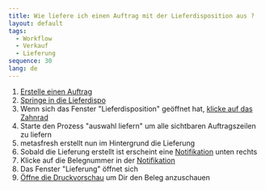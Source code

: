 ```yaml
---
title: Wie liefere ich einen Auftrag mit der Lieferdisposition aus ?
layout: default
tags:
  - Workflow
  - Verkauf
  - Lieferung
sequence: 30
lang: de
---
```


1. [Erstelle einen Auftrag](Wie_erstelle_ich_einen_Auftrag)
1. [Springe in die Lieferdispo](Wie_springe_ich_zwischen_Belegen)
1. Wenn sich das Fenster "Lieferdisposition" geöffnet hat, [klicke auf das Zahnrad](Wie_starte_ich_Zahnrad_Prozesse)
1. Starte den Prozess "auswahl liefern" um alle sichtbaren Auftragszeilen zu liefern
1. metasfresh erstellt nun im Hintergrund die Lieferung
1. Sobald die Lieferung erstellt ist erscheint eine [Notifikation](Wie_sieht_eine_Notifikation_aus) unten rechts
1. Klicke auf die Belegnummer in der [Notifikation](Wie_sieht_eine_Notifikation_aus)
1. Das Fenster "Lieferung" öffnet sich
1. [Öffne die Druckvorschau](Wie_oeffne_ich_die_Druckvorschau) um Dir den Beleg anzuschauen

